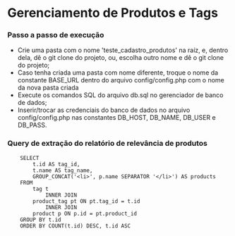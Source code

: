<h1>
    Gerenciamento de Produtos e Tags
</h1>
<h3>Passo a passo de execução</h3>
<ul>
    <li>
        Crie uma pasta com o nome 'teste_cadastro_produtos' na raíz, e, dentro dela, dê o git clone do projeto, ou, escolha outro nome e dê o git clone do projeto;
    </li>
    <li>
        Caso tenha criada uma pasta com nome diferente, troque o nome da constante BASE_URL dentro do arquivo config/config.php com o nome da nova pasta criada
    </li>
    <li>
        Execute os comandos SQL do arquivo db.sql no gerenciador de banco de dados;
    </li>
    <li>
        Inserir/trocar as credenciais do banco de dados no arquivo config/config.php nas constantes DB_HOST, DB_NAME, DB_USER e DB_PASS.
    </li>
</ul>

<h3>Query de extração do relatório de relevância de produtos</h3>

```
    SELECT 
        t.id AS tag_id,
        t.name AS tag_name,
        GROUP_CONCAT('<li>', p.name SEPARATOR '</li>') AS products
    FROM
        tag t
            INNER JOIN
        product_tag pt ON pt.tag_id = t.id
            INNER JOIN
        product p ON p.id = pt.product_id
    GROUP BY t.id
    ORDER BY COUNT(t.id) DESC, t.id ASC
```
